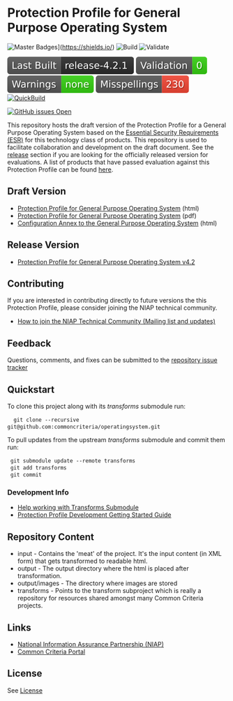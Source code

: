 Protection Profile for General Purpose Operating System 
===============
![Master Badges](https://img.shields.io/badge/Build-master-black.svg)](https://shields.io/)
![Build](https://github.com/commoncriteria/operatingsystem/workflows/Build/badge.svg)
![Validate](https://github.com/commoncriteria/operatingsystem/workflows/Validate/badge.svg)

![Last QuickBuilt Branch](https://raw.githubusercontent.com/commoncriteria/operatingsystem/gh-pages/build-branch-badge.svg)
[![Validation](https://raw.githubusercontent.com/commoncriteria/operatingsystem/gh-pages/validation.svg)](https://github.com/commoncriteria/operatingsystem/blob/gh-pages/ValidationReport.txt)
[![SanityChecks](https://raw.githubusercontent.com/commoncriteria/operatingsystem/gh-pages/warnings.svg)](https://github.com/commoncriteria/operatingsystem/blob/gh-pages/SanityChecksOutput.md)
[![SpellCheck](https://raw.githubusercontent.com/commoncriteria/operatingsystem/gh-pages/spell-badge.svg)](https://github.com/commoncriteria/operatingsystem/blob/gh-pages/SpellCheckReport.txt)
[![QuickBuild](https://github.com/commoncriteria/operatingsystem/actions/workflows/quick_build.yml/badge.svg)](https://commoncriteria.github.io/operatingsystem)


[![GitHub issues Open](https://img.shields.io/github/issues/commoncriteria/operatingsystem.svg?maxAge=2592000)](https://github.com/commoncriteria/operatingsystem/issues) 

This repository hosts the draft version of the Protection Profile for a General Purpose Operating System based on the 
[Essential Security Requirements (ESR)](https://commoncriteria.github.io/pp/operatingsystem/operatingsystem-esr.html) for this technology class of 
products. This repository is used to facilitate collaboration and development on the draft document. 
See the [release](#Release-Version) section if you are looking for the officially released version for evaluations. 
A list of products that have passed evaluation against this Protection Profile can be found [here](https://www.niap-ccevs.org/Profile/Info.cfm?id=400).

## Draft Version

* [Protection Profile for General Purpose Operating System](https://commoncriteria.github.io/pp/operatingsystem/operatingsystem-release.html) (html)
* [Protection Profile for General Purpose Operating System](https://commoncriteria.github.io/pp/operatingsystem/operatingsystem-release.pdf) (pdf)
* [Configuration Annex to the General Purpose Operating System](https://commoncriteria.github.io/pp/operatingsystem/configannex.html) (html)

## Release Version

* [Protection Profile for General Purpose Operating System v4.2](https://www.niap-ccevs.org/Profile/Info.cfm?id=400)

## Contributing

If you are interested in contributing directly to future versions the this Protection Profile, please consider joining the NIAP technical community.
* [How to join the NIAP Technical Community (Mailing list and updates)](https://www.niap-ccevs.org/NIAP_Evolution/tech_communities.cfm)

## Feedback

Questions, comments, and fixes can be submitted to the [repository issue tracker](https://github.com/commoncriteria/operatingsystem/issues)

## Quickstart
To clone this project along with its _transforms_ submodule run:

````
  git clone --recursive git@github.com:commoncriteria/operatingsystem.git
````
To pull updates from the upstream _transforms_ submodule and commit them run:
````
 git submodule update --remote transforms
 git add transforms
 git commit
````


### Development Info
* [Help working with Transforms Submodule](https://github.com/commoncriteria/transforms/wiki/Working-with-Transforms-as-a-Submodule)
* [Protection Profile Development Getting Started Guide](https://github.com/commoncriteria/pp-template/wiki)


## Repository Content
* input - Contains the 'meat' of the project. It's the input content (in XML form) that gets transformed to readable html.
* output - The output directory where the html is placed after transformation.
* output/images - The directory where images are stored
* transforms - Points to the transform subproject which is really a repository for resources shared amongst many Common Criteria projects.


## Links 
* [National Information Assurance Partnership (NIAP)](https://www.niap-ccevs.org/)
* [Common Criteria Portal](https://www.commoncriteriaportal.org/)


## License

See [License](./LICENSE)
